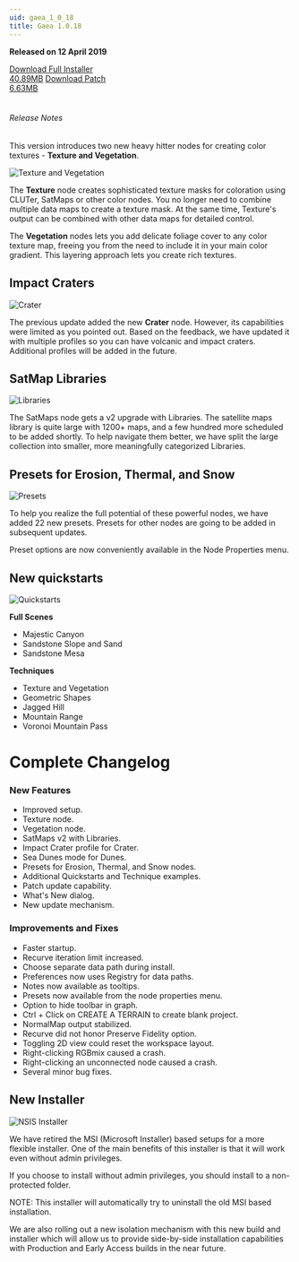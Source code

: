 ```yaml
---
uid: gaea_1_0_18
title: Gaea 1.0.18
---
```



**Released on 12 April 2019**

<div class="btn-group" role="group">
<a href="https://viridian.quadspinner.com/gaea/Gaea-1.0.18.exe" class="btn btn-dark">Download Full Installer<br />40.89MB</a>
<a href="https://viridian.quadspinner.com/gaea/Gaea-1.0.18P.exe" class="btn btn-dark">Download Patch<br />6.63MB</a>
</div></div></div>
<br><h6 class="ml-2">Release Notes</h6>
<div class="card">
<div class="card-body release-note">

This version introduces two new heavy hitter nodes for creating color textures - **Texture and Vegetation**.

![Texture and Vegetation](http://cdn.quadspinner.com/gaea/changelog/1_0_18/texveg.jpg)

The **Texture** node creates sophisticated texture masks for coloration using CLUTer, SatMaps or other color nodes. You no longer need to combine multiple data maps to create a texture mask. At the same time, Texture's output can be combined with other data maps for detailed control.

The **Vegetation** nodes lets you add delicate foliage cover to any color texture map, freeing you from the need to include it in your main color gradient. This layering approach lets you create rich textures.


## Impact Craters

![Crater](http://cdn.quadspinner.com/gaea/changelog/1_0_18/crater.jpg)

The previous update added the new **Crater** node. However, its capabilities were limited as you pointed out. Based on the feedback, we have updated it with multiple profiles so you can have volcanic and impact craters. Additional profiles will be added in the future.

## SatMap Libraries

![Libraries](http://cdn.quadspinner.com/gaea/changelog/1_0_18/libraries.png)

The SatMaps node gets a v2 upgrade with Libraries. The satellite maps library is quite large with 1200+ maps, and a few hundred more scheduled to be added shortly. To help navigate them better, we have split the large collection into smaller, more meaningfully categorized Libraries.

## Presets for Erosion, Thermal, and Snow

![Presets](http://cdn.quadspinner.com/gaea/changelog/1_0_18/presets.png)

To help you realize the full potential of these powerful nodes, we have added 22 new presets. Presets for other nodes are going to be added in subsequent updates.

Preset options are now conveniently available in the Node Properties menu.

## New quickstarts

![Quickstarts](http://cdn.quadspinner.com/gaea/changelog/1_0_18/quickstart_canyon.jpg)

**Full Scenes**
- Majestic Canyon
- Sandstone Slope and Sand
- Sandstone Mesa

**Techniques**
- Texture and Vegetation
- Geometric Shapes
- Jagged Hill
- Mountain Range
- Voronoi Mountain Pass

# Complete Changelog

### New Features

- Improved setup.
- Texture node.
- Vegetation node.
- SatMaps v2 with Libraries.
- Impact Crater profile for Crater.
- Sea Dunes mode for Dunes.
- Presets for Erosion, Thermal, and Snow nodes.
- Additional Quickstarts and Technique examples.
- Patch update capability.
- What's New dialog.
- New update mechanism.

### Improvements and Fixes

- Faster startup.
- Recurve iteration limit increased.
- Choose separate data path during install.
- Preferences now uses Registry for data paths.
- Notes now available as tooltips.
- Presets now available from the node properties menu.
- Option to hide toolbar in graph.
- Ctrl + Click on CREATE A TERRAIN to create blank project.
- NormalMap output stabilized.
- Recurve did not honor Preserve Fidelity option.
- Toggling 2D view could reset the workspace layout.
- Right-clicking RGBmix caused a crash.
- Right-clicking an unconnected node caused a crash.
- Several minor bug fixes.

## New Installer

![NSIS Installer](http://cdn.quadspinner.com/gaea/changelog/1_0_18/nsis.png)

We have retired the MSI (Microsoft Installer) based setups for a more flexible installer. One of the main benefits of this installer is that it will work even without admin privileges.

If you choose to install without admin privileges, you should install to a non-protected folder.

NOTE: This installer will automatically try to uninstall the old MSI based installation.

We are also rolling out a new isolation mechanism with this new build and installer which will allow us to provide side-by-side installation capabilities with Production and Early Access builds in the near future.


